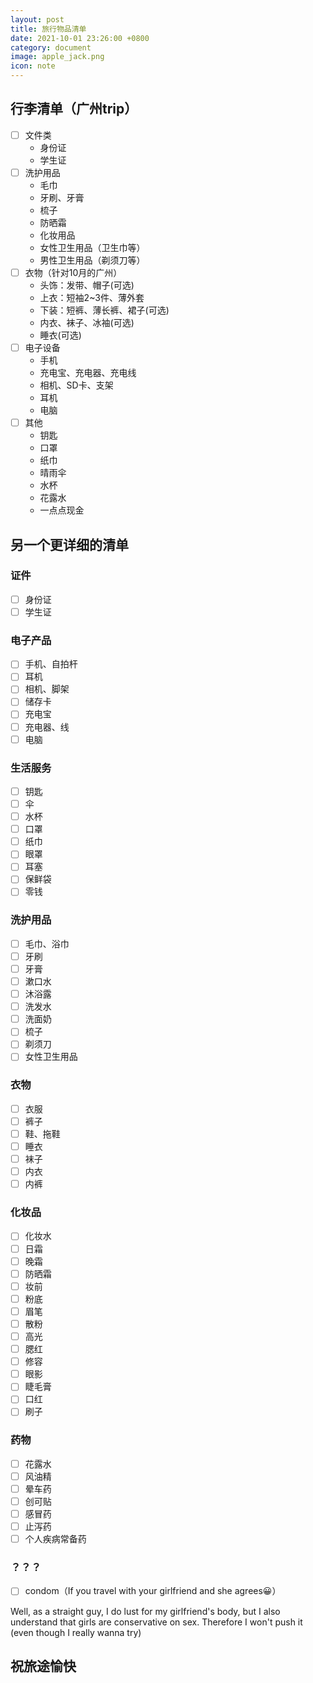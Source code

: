 ```yaml
---
layout: post
title: 旅行物品清单
date: 2021-10-01 23:26:00 +0800
category: document
image: apple_jack.png
icon: note
---
```


<!--more-->

## 行李清单（广州trip）

- [ ] 文件类
  - 身份证
  - 学生证
- [ ] 洗护用品
  - 毛巾
  - 牙刷、牙膏
  - 梳子
  - 防晒霜
  - 化妆用品
  - 女性卫生用品（卫生巾等）
  - 男性卫生用品（剃须刀等）
- [ ] 衣物（针对10月的广州）
  - 头饰：发带、帽子(可选)
  - 上衣：短袖2~3件、薄外套
  - 下装：短裤、薄长裤、裙子(可选)
  - 内衣、袜子、冰袖(可选)
  - 睡衣(可选)
- [ ] 电子设备
  - 手机
  - 充电宝、充电器、充电线
  - 相机、SD卡、支架
  - 耳机
  - 电脑
- [ ] 其他
  - 钥匙
  - 口罩
  - 纸巾
  - 晴雨伞
  - 水杯
  - 花露水
  - 一点点现金

## 另一个更详细的清单

### 证件

- [ ] 身份证
- [ ] 学生证

### 电子产品

- [ ] 手机、自拍杆
- [ ] 耳机
- [ ] 相机、脚架
- [ ] 储存卡
- [ ] 充电宝
- [ ] 充电器、线
- [ ] 电脑

### 生活服务

- [ ] 钥匙
- [ ] 伞
- [ ] 水杯
- [ ] 口罩
- [ ] 纸巾
- [ ] 眼罩
- [ ] 耳塞
- [ ] 保鲜袋
- [ ] 零钱

### 洗护用品

- [ ] 毛巾、浴巾
- [ ] 牙刷
- [ ] 牙膏
- [ ] 漱口水
- [ ] 沐浴露
- [ ] 洗发水
- [ ] 洗面奶
- [ ] 梳子
- [ ] 剃须刀
- [ ] 女性卫生用品

### 衣物

- [ ] 衣服
- [ ] 裤子
- [ ] 鞋、拖鞋
- [ ] 睡衣
- [ ] 袜子
- [ ] 内衣
- [ ] 内裤

### 化妆品

- [ ] 化妆水
- [ ] 日霜
- [ ] 晚霜
- [ ] 防晒霜
- [ ] 妆前
- [ ] 粉底
- [ ] 眉笔
- [ ] 散粉
- [ ] 高光
- [ ] 腮红
- [ ] 修容
- [ ] 眼影
- [ ] 睫毛膏
- [ ] 口红
- [ ] 刷子

### 药物

- [ ] 花露水
- [ ] 风油精
- [ ] 晕车药
- [ ] 创可贴
- [ ] 感冒药
- [ ] 止泻药
- [ ] 个人疾病常备药

### ？？？

- [ ] condom（If you travel with your girlfriend and she agrees😀）

Well, as a straight guy, I do lust for my girlfriend's body, but I also understand that girls are conservative on sex. Therefore I won't push it (even though I really wanna try)

## 祝旅途愉快
